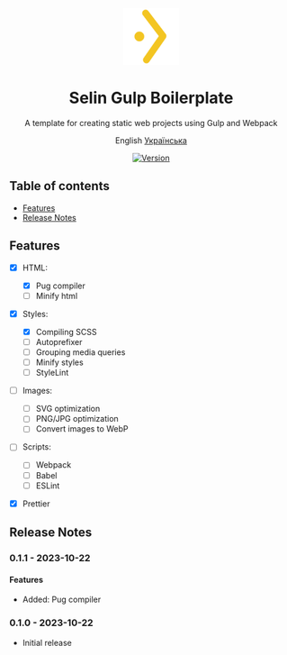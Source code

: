 <div align="center"><img src="./logo.svg" alt="SelinCodes logo" width="100" />

# Selin Gulp Boilerplate
A template for creating static web projects using Gulp and Webpack

English [Українська](/readme-ua.md)

[![Version](https://img.shields.io/badge/Version-0.1.1-blue.svg)](https://github.com/selincodes/)
</div>

## Table of contents
* [Features](#features)
* [Release Notes](#release-notes)

## Features
- [x] HTML:
	- [x] Pug compiler
	- [ ] Minify html
- [x] Styles:
	- [x] Compiling SCSS
	- [ ] Autoprefixer
	- [ ] Grouping media queries
	- [ ] Minify styles
	- [ ] StyleLint
- [ ] Images:
	- [ ] SVG optimization
	- [ ] PNG/JPG optimization
	- [ ] Convert images to WebP
- [ ] Scripts:
	- [ ] Webpack
	- [ ] Babel
	- [ ] ESLint
- [x] Prettier


## Release Notes
### 0.1.1 - 2023-10-22
#### Features
* Added: Pug compiler
### 0.1.0 - 2023-10-22
* Initial release
